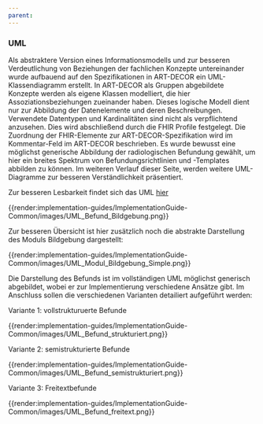 ```yaml
---
parent:
---
```

### UML
Als abstraktere Version eines Informationsmodells und zur besseren Verdeutlichung von Beziehungen der fachlichen Konzepte untereinander wurde aufbauend auf den Spezifikationen in ART-DECOR ein UML-Klassendiagramm erstellt. In ART-DECOR als Gruppen abgebildete Konzepte werden als eigene Klassen modelliert, die hier Assoziationsbeziehungen zueinander haben. Dieses logische Modell dient nur zur Abbildung der Datenelemente und deren Beschreibungen. Verwendete Datentypen und Kardinalitäten sind nicht als verpflichtend anzusehen. Dies wird abschließend durch die FHIR Profile festgelegt. Die Zuordnung der FHIR-Elemente zur ART-DECOR-Spezifikation wird im Kommentar-Feld im ART-DECOR beschrieben. Es wurde bewusst eine möglichst generische Abbildung der radiologischen Befundung gewählt, um hier ein breites Spektrum von Befundungsrichtlinien und -Templates abbilden zu können. Im weiteren Verlauf dieser Seite, werden weitere UML-Diagramme zur besseren Verständlichkeit präsentiert.

Zur besseren Lesbarkeit findet sich das UML [hier](https://simplifier.net/medizininformatik-initiative-modul-bildgebung/guides-implementationguide-common-images-uml-befund-bildgebung)

{{render:implementation-guides/ImplementationGuide-Common/images/UML_Befund_Bildgebung.png}}

Zur besseren Übersicht ist hier zusätzlich noch die abstrakte Darstellung des Moduls Bildgebung dargestellt:
 
{{render:implementation-guides/ImplementationGuide-Common/images/UML_Modul_Bildgebung_Simple.png}}

Die Darstellung des Befunds ist im vollständigen UML möglichst generisch abgebildet, wobei er zur Implementierung verschiedene Ansätze gibt. Im Anschluss sollen die verschiedenen Varianten detailiert aufgeführt werden:

Variante 1: vollstrukturuerte Befunde

{{render:implementation-guides/ImplementationGuide-Common/images/UML_Befund_strukturiert.png}}

Variante 2: semistrukturierte Befunde

{{render:implementation-guides/ImplementationGuide-Common/images/UML_Befund_semistrukturiert.png}}

Variante 3: Freitextbefunde

{{render:implementation-guides/ImplementationGuide-Common/images/UML_Befund_freitext.png}}
